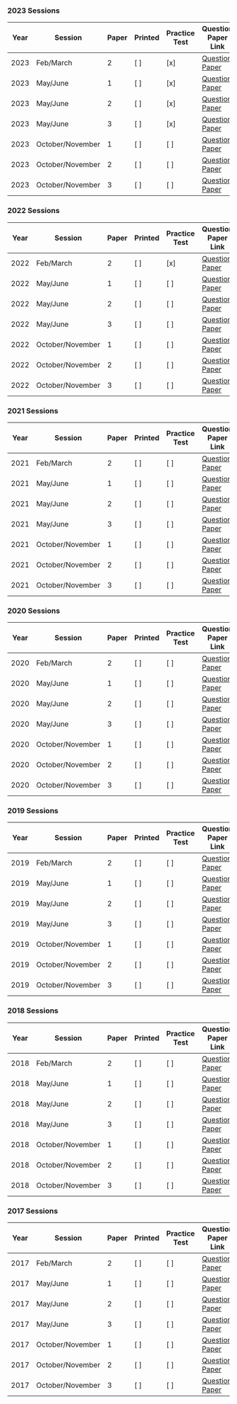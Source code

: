 ### 2023 Sessions

| Year | Session           | Paper | Printed | Practice Test | Question Paper Link | Mark Scheme Link |
|------|-------------------|-------|--------|--------------|---------------------|------------------|
| 2023 | Feb/March         | 2     |  [ ]     |  [x]           | [Question Paper](https://dynamicpapers.com/wp-content/uploads/2015/09/0653_m23_qp_62.pdf) | [Mark Scheme](https://dynamicpapers.com/wp-content/uploads/2015/09/0653_m23_ms_62.pdf) |
| 2023 | May/June          | 1     | [ ]    |  [x]           | [Question Paper](https://dynamicpapers.com/wp-content/uploads/2015/09/0653_s23_qp_61.pdf) | [Mark Scheme](https://dynamicpapers.com/wp-content/uploads/2015/09/0653_s23_ms_61.pdf) |
| 2023 | May/June          | 2     |  [ ]     |  [x]           | [Question Paper](https://dynamicpapers.com/wp-content/uploads/2015/09/0653_s23_qp_62.pdf) | [Mark Scheme](https://dynamicpapers.com/wp-content/uploads/2015/09/0653_s23_ms_62.pdf) |
| 2023 | May/June          | 3     |  [ ]     |  [x]           | [Question Paper](https://dynamicpapers.com/wp-content/uploads/2015/09/0653_s23_qp_63.pdf) | [Mark Scheme](https://dynamicpapers.com/wp-content/uploads/2015/09/0653_s23_ms_63.pdf) |
| 2023 | October/November  | 1     | [ ]    | [ ]          | [Question Paper](https://dynamicpapers.com/wp-content/uploads/2015/09/0653_w23_qp_61.pdf) | [Mark Scheme](https://dynamicpapers.com/wp-content/uploads/2015/09/0653_w23_ms_61.pdf) |
| 2023 | October/November  | 2     | [ ]    | [ ]          | [Question Paper](https://dynamicpapers.com/wp-content/uploads/2015/09/0653_w23_qp_62.pdf) | [Mark Scheme](https://dynamicpapers.com/wp-content/uploads/2015/09/0653_w23_ms_62.pdf) |
| 2023 | October/November  | 3     | [ ]    | [ ]          | [Question Paper](https://dynamicpapers.com/wp-content/uploads/2015/09/0653_w23_qp_63.pdf) | [Mark Scheme](https://dynamicpapers.com/wp-content/uploads/2015/09/0653_w23_ms_63.pdf) |


### 2022 Sessions

| Year | Session           | Paper | Printed    | Practice Test | Question Paper Link | Mark Scheme Link |
|------|-------------------|-------|------------|---------------|---------------------|------------------|
| 2022 | Feb/March         | 2     | [ ]         |  [x]              | [Question Paper](https://dynamicpapers.com/wp-content/uploads/2015/09/0653_m22_qp_62.pdf) | [Mark Scheme](https://dynamicpapers.com/wp-content/uploads/2015/09/0653_m22_ms_62.pdf) |
| 2022 | May/June          | 1     | [ ]         | [ ]             | [Question Paper](https://dynamicpapers.com/wp-content/uploads/2015/09/0653_s22_qp_61.pdf) | [Mark Scheme](https://dynamicpapers.com/wp-content/uploads/2015/09/0653_s22_ms_61.pdf) |
| 2022 | May/June          | 2     | [ ]         | [ ]             | [Question Paper](https://dynamicpapers.com/wp-content/uploads/2015/09/0653_s22_qp_62.pdf) | [Mark Scheme](https://dynamicpapers.com/wp-content/uploads/2015/09/0653_s22_ms_62.pdf) |
| 2022 | May/June          | 3     | [ ]         | [ ]             | [Question Paper](https://dynamicpapers.com/wp-content/uploads/2015/09/0653_s22_qp_63.pdf) | [Mark Scheme](https://dynamicpapers.com/wp-content/uploads/2015/09/0653_s22_ms_63.pdf) |
| 2022 | October/November  | 1     | [ ]         | [ ]             | [Question Paper](https://dynamicpapers.com/wp-content/uploads/2015/09/0653_w22_qp_61.pdf) | [Mark Scheme](https://dynamicpapers.com/wp-content/uploads/2015/09/0653_w22_ms_61.pdf) |
| 2022 | October/November  | 2     | [ ]         | [ ]             | [Question Paper](https://dynamicpapers.com/wp-content/uploads/2015/09/0653_w22_qp_62.pdf) | [Mark Scheme](https://dynamicpapers.com/wp-content/uploads/2015/09/0653_w22_ms_62.pdf) |
| 2022 | October/November  | 3     | [ ]         | [ ]             | [Question Paper](https://dynamicpapers.com/wp-content/uploads/2015/09/0653_w22_qp_63.pdf) | [Mark Scheme](https://dynamicpapers.com/wp-content/uploads/2015/09/0653_w22_ms_63.pdf) |

### 2021 Sessions

| Year | Session           | Paper | Printed    | Practice Test | Question Paper Link | Mark Scheme Link |
|------|-------------------|-------|------------|---------------|---------------------|------------------|
| 2021 | Feb/March         | 2     | [ ]         | [ ]             | [Question Paper](https://dynamicpapers.com/wp-content/uploads/2015/09/0653_m21_qp_62.pdf) | [Mark Scheme](https://dynamicpapers.com/wp-content/uploads/2015/09/0653_m21_ms_62.pdf) |
| 2021 | May/June          | 1     | [ ]         | [ ]             | [Question Paper](https://dynamicpapers.com/wp-content/uploads/2015/09/0653_s21_qp_61.pdf) | [Mark Scheme](https://dynamicpapers.com/wp-content/uploads/2015/09/0653_s21_ms_61.pdf) |
| 2021 | May/June          | 2     | [ ]         | [ ]             | [Question Paper](https://dynamicpapers.com/wp-content/uploads/2015/09/0653_s21_qp_62.pdf) | [Mark Scheme](https://dynamicpapers.com/wp-content/uploads/2015/09/0653_s21_ms_62.pdf) |
| 2021 | May/June          | 3     | [ ]         | [ ]             | [Question Paper](https://dynamicpapers.com/wp-content/uploads/2015/09/0653_s21_qp_63.pdf) | [Mark Scheme](https://dynamicpapers.com/wp-content/uploads/2015/09/0653_s21_ms_63.pdf) |
| 2021 | October/November  | 1     | [ ]         |  [ ]              | [Question Paper](https://dynamicpapers.com/wp-content/uploads/2015/09/0653_w21_qp_61.pdf) | [Mark Scheme](https://dynamicpapers.com/wp-content/uploads/2015/09/0653_w21_ms_61.pdf) |
| 2021 | October/November  | 2     |  [ ]          |  [ ]              | [Question Paper](https://dynamicpapers.com/wp-content/uploads/2015/09/0653_w21_qp_62.pdf) | [Mark Scheme](https://dynamicpapers.com/wp-content/uploads/2015/09/0653_w21_ms_62.pdf) |
| 2021 | October/November  | 3     | [ ]         |  [ ]              | [Question Paper](https://dynamicpapers.com/wp-content/uploads/2015/09/0653_w21_qp_63.pdf) | [Mark Scheme](https://dynamicpapers.com/wp-content/uploads/2015/09/0653_w21_ms_63.pdf) |

### 2020 Sessions

| Year | Session           | Paper | Printed    | Practice Test | Question Paper Link | Mark Scheme Link |
|------|-------------------|-------|------------|---------------|---------------------|------------------|
| 2020 | Feb/March         | 2     | [ ]         | [ ]             | [Question Paper](https://dynamicpapers.com/wp-content/uploads/2015/09/0653_m20_qp_62.pdf) | [Mark Scheme](https://dynamicpapers.com/wp-content/uploads/2015/09/0653_m20_ms_62.pdf) |
| 2020 | May/June          | 1     | [ ]         | [ ]             | [Question Paper](https://dynamicpapers.com/wp-content/uploads/2015/09/0653_s20_qp_61.pdf) | [Mark Scheme](https://dynamicpapers.com/wp-content/uploads/2015/09/0653_s20_ms_61.pdf) |
| 2020 | May/June          | 2     | [ ]         | [ ]             | [Question Paper](https://dynamicpapers.com/wp-content/uploads/2015/09/0653_s20_qp_62.pdf) | [Mark Scheme](https://dynamicpapers.com/wp-content/uploads/2015/09/0653_s20_ms_62.pdf) |
| 2020 | May/June          | 3     | [ ]         | [ ]             | [Question Paper](https://dynamicpapers.com/wp-content/uploads/2015/09/0653_s20_qp_63.pdf) | [Mark Scheme](https://dynamicpapers.com/wp-content/uploads/2015/09/0653_s20_ms_63.pdf) |
| 2020 | October/November  | 1     | [ ]         | [ ]             | [Question Paper](https://dynamicpapers.com/wp-content/uploads/2015/09/0653_w20_qp_61.pdf) | [Mark Scheme](https://dynamicpapers.com/wp-content/uploads/2015/09/0653_w20_ms_61.pdf) |
| 2020 | October/November  | 2     | [ ]         | [ ]             | [Question Paper](https://dynamicpapers.com/wp-content/uploads/2015/09/0653_w20_qp_62.pdf) | [Mark Scheme](https://dynamicpapers.com/wp-content/uploads/2015/09/0653_w20_ms_62.pdf) |
| 2020 | October/November  | 3     | [ ]         | [ ]             | [Question Paper](https://dynamicpapers.com/wp-content/uploads/2015/09/0653_w20_qp_63.pdf) | [Mark Scheme](https://dynamicpapers.com/wp-content/uploads/2015/09/0653_w20_ms_63.pdf) |

### 2019 Sessions

| Year | Session           | Paper | Printed    | Practice Test | Question Paper Link | Mark Scheme Link |
|------|-------------------|-------|------------|---------------|---------------------|------------------|
| 2019 | Feb/March         | 2     | [ ]         | [ ]             | [Question Paper](https://dynamicpapers.com/wp-content/uploads/2015/09/0653_m19_qp_62.pdf) | [Mark Scheme](https://dynamicpapers.com/wp-content/uploads/2015/09/0653_m19_ms_62.pdf) |
| 2019 | May/June          | 1     | [ ]         | [ ]             | [Question Paper](https://dynamicpapers.com/wp-content/uploads/2015/09/0653_s19_qp_61.pdf) | [Mark Scheme](https://dynamicpapers.com/wp-content/uploads/2015/09/0653_s19_ms_61.pdf) |
| 2019 | May/June          | 2     | [ ]         | [ ]             | [Question Paper](https://dynamicpapers.com/wp-content/uploads/2015/09/0653_s19_qp_62.pdf) | [Mark Scheme](https://dynamicpapers.com/wp-content/uploads/2015/09/0653_s19_ms_62.pdf) |
| 2019 | May/June          | 3     | [ ]         | [ ]             | [Question Paper](https://dynamicpapers.com/wp-content/uploads/2015/09/0653_s19_qp_63.pdf) | [Mark Scheme](https://dynamicpapers.com/wp-content/uploads/2015/09/0653_s19_ms_63.pdf) |
| 2019 | October/November  | 1     | [ ]         | [ ]             | [Question Paper](https://dynamicpapers.com/wp-content/uploads/2015/09/0653_w19_qp_61.pdf) | [Mark Scheme](https://dynamicpapers.com/wp-content/uploads/2015/09/0653_w19_ms_61.pdf) |
| 2019 | October/November  | 2     | [ ]         | [ ]             | [Question Paper](https://dynamicpapers.com/wp-content/uploads/2015/09/0653_w19_qp_62.pdf) | [Mark Scheme](https://dynamicpapers.com/wp-content/uploads/2015/09/0653_w19_ms_62.pdf) |
| 2019 | October/November  | 3     | [ ]         | [ ]             | [Question Paper](https://dynamicpapers.com/wp-content/uploads/2015/09/0653_w19_qp_63.pdf) | [Mark Scheme](https://dynamicpapers.com/wp-content/uploads/2015/09/0653_w19_ms_63.pdf) |

### 2018 Sessions

| Year | Session           | Paper | Printed    | Practice Test | Question Paper Link | Mark Scheme Link |
|------|-------------------|-------|------------|---------------|---------------------|------------------|
| 2018 | Feb/March         | 2     | [ ]         | [ ]             | [Question Paper](https://dynamicpapers.com/wp-content/uploads/2015/09/0653_m18_qp_62.pdf) | [Mark Scheme](https://dynamicpapers.com/wp-content/uploads/2015/09/0653_m18_ms_62.pdf) |
| 2018 | May/June          | 1     | [ ]         | [ ]             | [Question Paper](https://dynamicpapers.com/wp-content/uploads/2015/09/0653_s18_qp_61.pdf) | [Mark Scheme](https://dynamicpapers.com/wp-content/uploads/2015/09/0653_s18_ms_61.pdf) |
| 2018 | May/June          | 2     | [ ]         | [ ]             | [Question Paper](https://dynamicpapers.com/wp-content/uploads/2015/09/0653_s18_qp_62.pdf) | [Mark Scheme](https://dynamicpapers.com/wp-content/uploads/2015/09/0653_s18_ms_62.pdf) |
| 2018 | May/June          | 3     | [ ]         | [ ]             | [Question Paper](https://dynamicpapers.com/wp-content/uploads/2015/09/0653_s18_qp_63.pdf) | [Mark Scheme](https://dynamicpapers.com/wp-content/uploads/2015/09/0653_s18_ms_63.pdf) |
| 2018 | October/November  | 1     | [ ]         | [ ]             | [Question Paper](https://dynamicpapers.com/wp-content/uploads/2015/09/0653_w18_qp_61.pdf) | [Mark Scheme](https://dynamicpapers.com/wp-content/uploads/2015/09/0653_w18_ms_61.pdf) |
| 2018 | October/November  | 2     | [ ]         | [ ]             | [Question Paper](https://dynamicpapers.com/wp-content/uploads/2015/09/0653_w18_qp_62.pdf) | [Mark Scheme](https://dynamicpapers.com/wp-content/uploads/2015/09/0653_w18_ms_62.pdf) |
| 2018 | October/November  | 3     | [ ]         | [ ]             | [Question Paper](https://dynamicpapers.com/wp-content/uploads/2015/09/0653_w18_qp_63.pdf) | [Mark Scheme](https://dynamicpapers.com/wp-content/uploads/2015/09/0653_w18_ms_63.pdf) |

### 2017 Sessions

| Year | Session           | Paper | Printed    | Practice Test | Question Paper Link | Mark Scheme Link |
|------|-------------------|-------|------------|---------------|---------------------|------------------|
| 2017 | Feb/March         | 2     | [ ]         | [ ]             | [Question Paper](https://dynamicpapers.com/wp-content/uploads/2015/09/0653_m17_qp_62.pdf) | [Mark Scheme](https://dynamicpapers.com/wp-content/uploads/2015/09/0653_m17_ms_62.pdf) |
| 2017 | May/June          | 1     | [ ]         | [ ]             | [Question Paper](https://dynamicpapers.com/wp-content/uploads/2015/09/0653_s17_qp_61.pdf) | [Mark Scheme](https://dynamicpapers.com/wp-content/uploads/2015/09/0653_s17_ms_61.pdf) |
| 2017 | May/June          | 2     | [ ]         | [ ]             | [Question Paper](https://dynamicpapers.com/wp-content/uploads/2015/09/0653_s17_qp_62.pdf) | [Mark Scheme](https://dynamicpapers.com/wp-content/uploads/2015/09/0653_s17_ms_62.pdf) |
| 2017 | May/June          | 3     | [ ]         | [ ]             | [Question Paper](https://dynamicpapers.com/wp-content/uploads/2015/09/0653_s17_qp_63.pdf) | [Mark Scheme](https://dynamicpapers.com/wp-content/uploads/2015/09/0653_s17_ms_63.pdf) |
| 2017 | October/November  | 1     | [ ]         | [ ]             | [Question Paper](https://dynamicpapers.com/wp-content/uploads/2015/09/0653_w17_qp_61.pdf) | [Mark Scheme](https://dynamicpapers.com/wp-content/uploads/2015/09/0653_w17_ms_61.pdf) |
| 2017 | October/November  | 2     | [ ]         | [ ]             | [Question Paper](https://dynamicpapers.com/wp-content/uploads/2015/09/0653_w17_qp_62.pdf) | [Mark Scheme](https://dynamicpapers.com/wp-content/uploads/2015/09/0653_w17_ms_62.pdf) |
| 2017 | October/November  | 3     | [ ]         | [ ]             | [Question Paper](https://dynamicpapers.com/wp-content/uploads/2015/09/0653_w17_qp_63.pdf) | [Mark Scheme](https://dynamicpapers.com/wp-content/uploads/2015/09/0653_w17_ms_63.pdf) |
